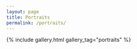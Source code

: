```yaml
---
layout: page
title: Portraits
permalink: /portraits/
---
```


{% include gallery.html gallery_tag="portraits" %}
